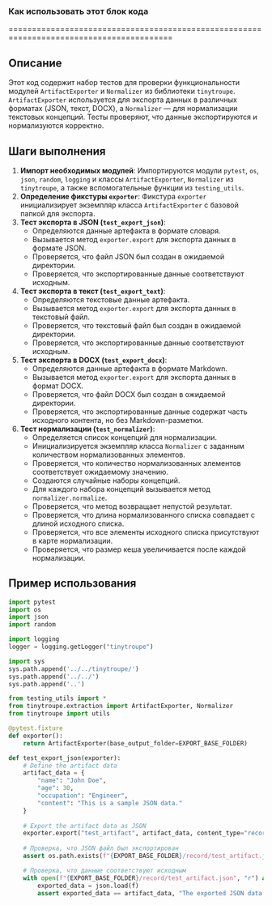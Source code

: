 ### Как использовать этот блок кода
=========================================================================================

Описание
-------------------------
Этот код содержит набор тестов для проверки функциональности модулей `ArtifactExporter` и `Normalizer` из библиотеки `tinytroupe`. `ArtifactExporter` используется для экспорта данных в различных форматах (JSON, текст, DOCX), а `Normalizer` — для нормализации текстовых концепций. Тесты проверяют, что данные экспортируются и нормализуются корректно.

Шаги выполнения
-------------------------
1. **Импорт необходимых модулей**: Импортируются модули `pytest`, `os`, `json`, `random`, `logging` и классы `ArtifactExporter`, `Normalizer` из `tinytroupe`, а также вспомогательные функции из `testing_utils`.
2. **Определение фикстуры `exporter`**: Фикстура `exporter` инициализирует экземпляр класса `ArtifactExporter` с базовой папкой для экспорта.
3. **Тест экспорта в JSON (`test_export_json`)**:
    - Определяются данные артефакта в формате словаря.
    - Вызывается метод `exporter.export` для экспорта данных в формате JSON.
    - Проверяется, что файл JSON был создан в ожидаемой директории.
    - Проверяется, что экспортированные данные соответствуют исходным.
4. **Тест экспорта в текст (`test_export_text`)**:
    - Определяются текстовые данные артефакта.
    - Вызывается метод `exporter.export` для экспорта данных в текстовый файл.
    - Проверяется, что текстовый файл был создан в ожидаемой директории.
    - Проверяется, что экспортированные данные соответствуют исходным.
5. **Тест экспорта в DOCX (`test_export_docx`)**:
    - Определяются данные артефакта в формате Markdown.
    - Вызывается метод `exporter.export` для экспорта данных в формат DOCX.
    - Проверяется, что файл DOCX был создан в ожидаемой директории.
    - Проверяется, что экспортированные данные содержат часть исходного контента, но без Markdown-разметки.
6. **Тест нормализации (`test_normalizer`)**:
    - Определяется список концепций для нормализации.
    - Инициализируется экземпляр класса `Normalizer` с заданным количеством нормализованных элементов.
    - Проверяется, что количество нормализованных элементов соответствует ожидаемому значению.
    - Создаются случайные наборы концепций.
    - Для каждого набора концепций вызывается метод `normalizer.normalize`.
    - Проверяется, что метод возвращает непустой результат.
    - Проверяется, что длина нормализованного списка совпадает с длиной исходного списка.
    - Проверяется, что все элементы исходного списка присутствуют в карте нормализации.
    - Проверяется, что размер кеша увеличивается после каждой нормализации.

Пример использования
-------------------------

```python
import pytest
import os
import json
import random

import logging
logger = logging.getLogger("tinytroupe")

import sys
sys.path.append('../../tinytroupe/')
sys.path.append('../../')
sys.path.append('..')

from testing_utils import *
from tinytroupe.extraction import ArtifactExporter, Normalizer
from tinytroupe import utils

@pytest.fixture
def exporter():
    return ArtifactExporter(base_output_folder=EXPORT_BASE_FOLDER)

def test_export_json(exporter):
    # Define the artifact data
    artifact_data = {
        "name": "John Doe",
        "age": 30,
        "occupation": "Engineer",
        "content": "This is a sample JSON data."
    }
    
    # Export the artifact data as JSON
    exporter.export("test_artifact", artifact_data, content_type="record", target_format="json")
    
    # Проверка, что JSON файл был экспортирован
    assert os.path.exists(f"{EXPORT_BASE_FOLDER}/record/test_artifact.json"), "The JSON file should have been exported."

    # Проверка, что данные соответствуют исходным
    with open(f"{EXPORT_BASE_FOLDER}/record/test_artifact.json", "r") as f:
        exported_data = json.load(f)
        assert exported_data == artifact_data, "The exported JSON data should match the original data."
